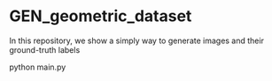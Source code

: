# GEN_geometric_dataset

In this repository, we show a simply way to generate images and their ground-truth labels 

python main.py

